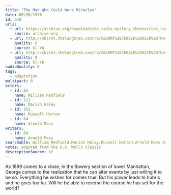 ```yaml
---
title: "The Man Who Could Work Miracles"
date: 08/26/1976
id: 510
urls: 
  - url: https://archive.org/download/cbs_radio_mystery_theater/cbs_radio_mystery_theater-0501-0550.zip/cbs_radio_mystery_theater-0501-0550%2Fcbsrmt_0510_the_man_who_could_work_miracles.mp3
    source: archive-org
  - url: http://cbsrmt.thelongtrek.com/rb/CBSRMT%20760826%200510%20The%20Man%20Who%20Could%20Work%20Miracles_wuwm.mp3
    quality: 0
    source: kl-rb
  - url: http://cbsrmt.thelongtrek.com/rb/CBSRMT%20760826%200510%20The%20Man%20Who%20Could%20Work%20Miracles_wbbm_rb.mp3
    quality: 0
    source: kl-rb
audioQuality: 0
tags: 
  - adaptation
multipart: 0
actors:  
  - id: 63
    name: William Redfield  
  - id: 112
    name: Marian Haley  
  - id: 151
    name: Russell Horton  
  - id: 64
    name: Arnold Moss
writers:  
  - id: 64
    name: Arnold Moss
searchable: William Redfield,Marian Haley,Russell Horton,Arnold Moss Arnold Moss
notes: adapted from the H.G. Wells classic
descriptionSource: kf
---
```

As 1899 comes to a close, in the Bowery section of lower Manhattan, George comes to the realization that he can alter events by just willing it to be so. Everything he wishes for comes true. But his power leads to hubris and he goes too far. Will he be able to reverse the course he has set for the world?